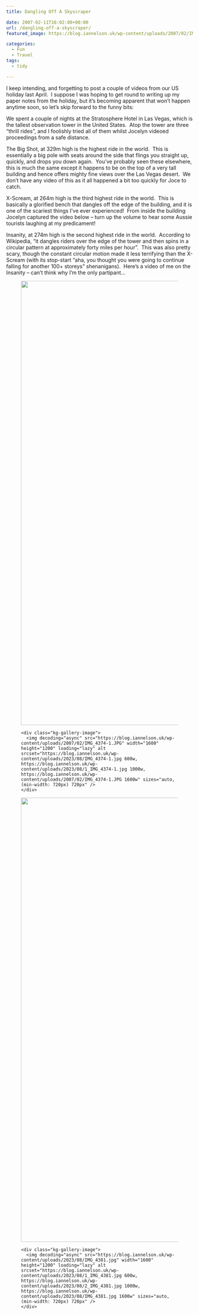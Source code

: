 ```yaml
---
title: Dangling Off A Skyscraper

date: 2007-02-11T16:02:00+00:00
url: /dangling-off-a-skyscraper/
featured_image: https://blog.iannelson.uk/wp-content/uploads/2007/02/IMG_4374.jpg

categories:
  - Fun
  - Travel
tags:
  - tidy

---
```

I keep intending, and forgetting to post a couple of videos from our US holiday last April.  I suppose I was hoping to get round to writing up my paper notes from the holiday, but it&#8217;s becoming apparent that won&#8217;t happen anytime soon, so let&#8217;s skip forward to the funny bits:

We spent a couple of nights at the Stratosphere Hotel in Las Vegas, which is the tallest observation tower in the United States.  Atop the tower are three &#8220;thrill rides&#8221;, and I foolishly tried all of them whilst Jocelyn videoed proceedings from a safe distance.

The Big Shot, at 329m high is the highest ride in the world.  This is essentially a big pole with seats around the side that flings you straight up, quickly, and drops you down again.  You&#8217;ve probably seen these elsewhere, this is much the same except it happens to be on the top of a very tall building and hence offers mighty fine views over the Las Vegas desert.  We don&#8217;t have any video of this as it all happened a bit too quickly for Joce to catch.

X-Scream, at 264m high is the third highest ride in the world.  This is basically a glorified bench that dangles off the edge of the building, and it is one of the scariest things I&#8217;ve ever experienced!  From inside the building Jocelyn captured the video below &#8211; turn up the volume to hear some Aussie tourists laughing at my predicament!<figure class="kg-card kg-embed-card"></figure> 

Insanity, at 274m high is the second highest ride in the world.  According to Wikipedia, &#8220;it dangles riders over the edge of the tower and then spins in a circular pattern at approximately forty miles per hour&#8221;.  This was also pretty scary, though the constant circular motion made it less terrifying than the X-Scream (with its stop-start &#8220;aha, you thought you were going to continue falling for another 100+ storeys&#8221; shenanigans).  Here&#8217;s a video of me on the Insanity &#8211; can&#8217;t think why I&#8217;m the only partipant&#8230;<figure class="kg-card kg-embed-card"></figure> <figure class="kg-card kg-gallery-card kg-width-wide"> 

<div class="kg-gallery-container">
  <div class="kg-gallery-row">
    <div class="kg-gallery-image">
      <img decoding="async" src="https://blog.iannelson.uk/wp-content/uploads/2023/08/IMG_4371.jpg" width="1600" height="1200" loading="lazy" alt srcset="https://blog.iannelson.uk/wp-content/uploads/2023/08/1_IMG_4371.jpg 600w, https://blog.iannelson.uk/wp-content/uploads/2023/08/2_IMG_4371.jpg 1000w, https://blog.iannelson.uk/wp-content/uploads/2023/08/IMG_4371.jpg 1600w" sizes="auto, (min-width: 720px) 720px" />
    </div>
    
    <div class="kg-gallery-image">
      <img decoding="async" src="https://blog.iannelson.uk/wp-content/uploads/2007/02/IMG_4374-1.JPG" width="1600" height="1200" loading="lazy" alt srcset="https://blog.iannelson.uk/wp-content/uploads/2023/08/IMG_4374-1.jpg 600w, https://blog.iannelson.uk/wp-content/uploads/2023/08/1_IMG_4374-1.jpg 1000w, https://blog.iannelson.uk/wp-content/uploads/2007/02/IMG_4374-1.JPG 1600w" sizes="auto, (min-width: 720px) 720px" />
    </div>
  </div>
  
  <div class="kg-gallery-row">
    <div class="kg-gallery-image">
      <img decoding="async" src="https://blog.iannelson.uk/wp-content/uploads/2023/08/IMG_4379.jpg" width="1600" height="1200" loading="lazy" alt srcset="https://blog.iannelson.uk/wp-content/uploads/2023/08/1_IMG_4379.jpg 600w, https://blog.iannelson.uk/wp-content/uploads/2023/08/2_IMG_4379.jpg 1000w, https://blog.iannelson.uk/wp-content/uploads/2023/08/IMG_4379.jpg 1600w" sizes="auto, (min-width: 720px) 720px" />
    </div>
    
    <div class="kg-gallery-image">
      <img decoding="async" src="https://blog.iannelson.uk/wp-content/uploads/2023/08/IMG_4381.jpg" width="1600" height="1200" loading="lazy" alt srcset="https://blog.iannelson.uk/wp-content/uploads/2023/08/1_IMG_4381.jpg 600w, https://blog.iannelson.uk/wp-content/uploads/2023/08/2_IMG_4381.jpg 1000w, https://blog.iannelson.uk/wp-content/uploads/2023/08/IMG_4381.jpg 1600w" sizes="auto, (min-width: 720px) 720px" />
    </div>
  </div>
</div></figure>